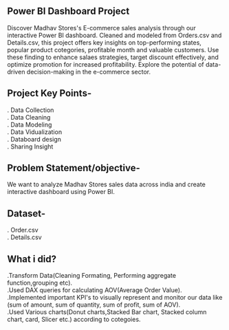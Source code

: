 ## Power BI Dashboard Project
Discover Madhav Stores's E-commerce sales analysis through our interactive Power BI dashboard. Cleaned and modeled from Orders.csv and Details.csv, this project offers key insights on top-performing states, popular product cotegories, profitable month and valuable customers. Use these finding to enhance salaes strategies, target discount effectively, and optimize promotion for increased profitability. Explore the potential of data-driven decision-making in the e-commerce sector.
## Project Key Points-
 . Data Collection  
 . Data Cleaning  
 . Data Modeling  
 . Data Vidualization  
 . Databoard design  
 . Sharing Insight  
 ## Problem Statement/objective-
 We want to analyze Madhav Stores sales data across india and create interactive dashboard using Power BI.
 ## Dataset-
 . Order.csv  
 . Details.csv
 ## What i did?
 .Transform Data(Cleaning Formating, Performing aggregate function,grouping etc).  
 .Used DAX queries for calculating AOV(Average Order Value).  
 .Implemented important KPI's to visually represent and monitor our data like (sum of amount, sum of quantity, sum of profit, sum of AOV).  
 .Used Various charts(Donut charts,Stacked Bar chart, Stacked column chart, card, Slicer etc.) according to cotegoies.  
